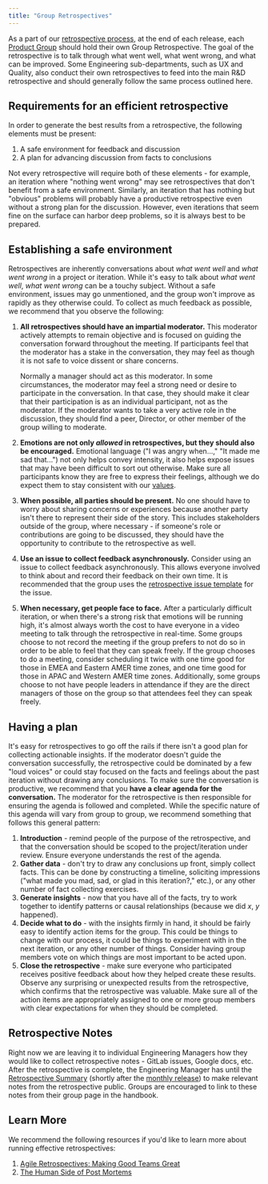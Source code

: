 ```yaml
---
title: "Group Retrospectives"
---
```


As a part of our [retrospective process](/handbook/engineering/workflow/#retrospective), at the end of each release, each [Product Group](/company/team/structure/#product-groups) should hold their own Group Retrospective. The goal of the retrospective is to talk through what went well, what went wrong, and what can be improved. Some Engineering sub-departments, such as UX and Quality, also conduct their own retrospectives to feed into the main R&D retrospective and should generally follow the same process outlined here.

## Requirements for an efficient retrospective

In order to generate the best results from a retrospective, the following
elements must be present:

1. A safe environment for feedback and discussion
1. A plan for advancing discussion from facts to conclusions

Not every retrospective will require both of these elements - for example,
an iteration where "nothing went wrong" may see retrospectives that don't
benefit from a safe environment. Similarly, an iteration that has nothing but
"obvious" problems will probably have a productive retrospective even without a
strong plan for the discussion. However, even iterations that seem fine on the
surface can harbor deep problems, so it is always best to be prepared.

## Establishing a safe environment

Retrospectives are inherently conversations about *what went well* and *what
went wrong* in a project or iteration. While it's easy to talk about *what went
well*, *what went wrong* can be a touchy subject. Without a safe environment,
issues may go unmentioned, and the group won't improve as rapidly as they
otherwise could. To collect as much feedback as possible, we recommend
that you observe the following:

1. **All retrospectives should have an impartial moderator.** This moderator
   actively attempts to remain objective and is focused on guiding the
   conversation forward throughout the meeting. If participants feel that the
   moderator has a stake in the conversation, they may feel as though it is not
   safe to voice dissent or share concerns.

   Normally a manager should act as this moderator. In some circumstances, the
   moderator may feel a strong need or desire to participate in the
   conversation. In that case, they should make it clear that their participation
   is as an individual participant, not as the moderator. If the moderator wants
   to take a very active role in the discussion, they should find a peer,
   Director, or other member of the group willing to moderate.
1. **Emotions are not only *allowed* in retrospectives, but they should also be encouraged.**
   Emotional language ("I was angry when...," "It made me sad
   that...") not only helps convey intensity, it also helps expose issues that
   may have been difficult to sort out otherwise. Make sure all participants
   know they are free to express their feelings, although we do expect them to
   stay consistent with our [values](/handbook/values/).
1. **When possible, all parties should be present.** No one should have to worry
   about sharing concerns or experiences because another party isn't there to
   represent their side of the story. This includes stakeholders outside of the
   group, where necessary - if someone's role or contributions are going to be
   discussed, they should have the opportunity to contribute to the
   retrospective as well.
1. **Use an issue to collect feedback asynchronously.** Consider using an issue to collect
   feedback asynchronously.  This allows everyone involved to think about and record their feedback on their
   own time.  It is recommended that the group uses the [retrospective issue template](https://gitlab.com/gitlab-org/async-retrospectives/-/blob/master/templates/default.erb) for the issue.
1. **When necessary, get people face to face.** After a particularly difficult
   iteration, or when there's a strong risk that emotions will be running high,
   it's almost always worth the cost to have everyone in a video meeting to talk
   through the retrospective in real-time.  Some groups choose to not record the meeting if the
   group prefers to not do so in order to be able to feel that they can speak freely.  If the group chooses to do a meeting,
   consider scheduling it twice with one time good for those in EMEA and Eastern AMER time zones, and
   one time good for those in APAC and Western AMER time zones.  Additionally, some groups choose to not have people leaders in attendance if they are the direct managers of those on the group
   so that attendees feel they can speak freely.

## Having a plan

It's easy for retrospectives to go off the rails if there isn't a good plan for
collecting actionable insights. If the moderator doesn't guide the conversation
successfully, the retrospective could be dominated by a few "loud voices" or
could stay focused on the facts and feelings about the past iteration without
drawing any conclusions. To make sure the conversation is productive, we
recommend that you **have a clear agenda for the conversation.** The moderator
for the retrospective is then responsible for ensuring the agenda is followed
and completed. While the specific nature of this agenda will vary from group to
group, we recommend something that follows this general pattern:

1. **Introduction** - remind people of the purpose of the retrospective, and
   that the conversation should be scoped to the project/iteration under
   review. Ensure everyone understands the rest of the agenda.
1. **Gather data** - don't try to draw any conclusions up front, simply
   collect facts. This can be done by constructing a timeline, soliciting
   impressions ("what made you mad, sad, or glad in this iteration?," etc.), or
   any other number of fact collecting exercises.
1. **Generate insights** - now that you have all of the facts, try to work
   together to identify patterns or causal relationships (because we did
   *x*, *y* happened).
1. **Decide what to do** - with the insights firmly in hand, it should be
   fairly easy to identify action items for the group. This could be things
   to change with our process, it could be things to experiment with in the
   next iteration, or any other number of things.  Consider having group members vote on
   which things are most important to be acted upon.
1. **Close the retrospective** - make sure everyone who participated receives
   positive feedback about how they helped create these results. Observe any
   surprising or unexpected results from the retrospective, which confirms that
   the retrospective was valuable. Make sure all of the action items are
   appropriately assigned to one or more group members with clear expectations
   for when they should be completed.

## Retrospective Notes

Right now we are leaving it to individual Engineering Managers how they would
like to collect retrospective notes - GitLab issues, Google docs, etc. After the
retrospective is complete, the Engineering Manager has until the [Retrospective Summary](/handbook/engineering/workflow/#retrospective-summary) (shortly after the [monthly release](/handbook/engineering/releases/)) to make relevant notes from the retrospective
public. Groups are encouraged to link to these notes from their group page in the
handbook.

## Learn More

We recommend the following resources if you'd like to learn more about running
effective retrospectives:

1. [Agile Retrospectives: Making Good Teams Great](https://www.amazon.com/Agile-Retrospectives-Making-Teams-Great/dp/0977616649)
1. [The Human Side of Post Mortems](https://www.oreilly.com/webops-perf/free/the-human-side-of-postmortems.csp)

